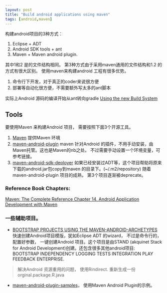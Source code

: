 ```yaml
---
layout: post
title: "Build android applications using maven"
tags: [android,maven]
---
```


构建android项目的3种方式： 

1. Eclipse + ADT 
2. Android SDK tools + ant
3. Maven + Maven android plugin. 

其中1和2 是的文件结构相同。 第3种方式由于采用maven通用的文件结构和1.2 的方式有很大区别。 
使用maven来构建android 工程有很多优势。 
1. 命令行下开发，对于真正的coder来说很方便
2. 部署等自动化很方便，不需要额外写太多的ant脚本

实际上Android 源码的编译开始从ant转向gradle [Using the new Build System](http://tools.android.com/tech-docs/new-build-system)




## Tools
要使用Maven 来构建Android 项目， 需要按照下面3个开源工具。 

1. [Maven](http://maven.apache.org/)  提供Maven 环境 
2. [maven-android-plugin](http://code.google.com/p/maven-android-plugin/wiki/GettingStarted) maven 针对Android 的插件，不用手动安装，由Maven托管。这也是Maven的nb之处。 不过需要手动设置一个环境变量，可参考链接。  
3. [maven-android-sdk-deployer](https://github.com/mosabua/maven-android-sdk-deployer) 如果已经安装过ADT等，这个项目帮助将原来下载的android.jar包copy到maven 的目录下。(~/.m2/repository)
随着 maven-android-plugin 项目的成熟， 第3个项目逐渐被deprecate。 


### Reference Book Chapters: 
[Maven: The Complete Reference Chapter 14. Android Application Development with Maven](http://www.sonatype.com/books/mvnref-book/reference/android-dev.html) 
 
### 一些辅助项目。 
* [BOOTSTRAP PROJECTS USING THE MAVEN-ANDROID-ARCHETYPES](http://stand.spree.de/wiki_details_maven_archetypes) 快速创建Android项目模版，犹如Eclipse ADT 的wizard， 不过是命令行的，配置好参数， 一键创建Android 项目。这个项目是由STAND (akquinet Stack for Android Development)创建。还包含很多其他android项目: BOOTSTRAP INDEPENDENCY LOGGING TESTS INTEGRATION PLAY FEEDBACK ENTERPRISE.

> 解决Android 资源重用的问题， 使用Rindirect. 
> 重新生成一份 orginal.package.R.java


* [maven-android-plugin-samples](https://github.com/jayway/maven-android-plugin-samples)， 使用Maven Android Plugin的示例。

